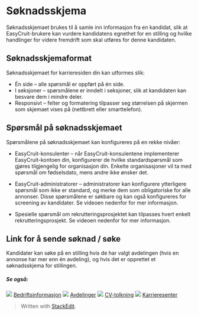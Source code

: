 # Søknadsskjema

Søknadsskjemaet brukes til å samle inn informasjon fra en kandidat, slik at EasyCruit-brukere kan vurdere kandidatens egnethet for en stilling og hvilke handlinger for videre fremdrift som skal utføres for denne kandidaten.

## Søknadsskjemaformat

Søknadsskjemaet  for karrieresiden din kan utformes slik:

-   Én side – alle spørsmål er oppført på én side.
-   I seksjoner – spørsmålene er inndelt i seksjoner, slik at kandidaten kan besvare dem i mindre deler.
-   Responsivt – felter og formatering tilpasser seg størrelsen på skjermen som skjemaet vises på (nettbrett eller smarttelefon).

## Spørsmål på søknadsskjemaet

Spørsmålene på søknadsskjemaet kan konfigureres på en rekke nivåer:

-   EasyCruit-konsulenter  – når EasyCruit-konsulentene implementerer EasyCruit-kontoen din, konfigurerer de hvilke standardspørsmål som gjøres tilgjengelig for organisasjon din. Enkelte organisasjoner vil ta med spørsmål om fødselsdato, mens andre ikke ønsker det.
-   EasyCruit-administratorer  – administratorer kan konfigurere ytterligere spørsmål som ikke er standard, og merke dem som obligatoriske for alle annonser. Disse spørsmålene er søkbare og kan også konfigureres for screening av kandidater. Se videoen nedenfor for mer informasjon.

-   Spesielle spørsmål om rekrutteringsprosjektet  kan tilpasses hvert enkelt rekrutteringsprosjekt. Se videoen nedenfor for mer informasjon.

## Link for å sende søknad / søke

Kandidater kan søke på en stilling hvis de har valgt avdelingen (hvis en annonse har mer enn én avdeling), og hvis det er opprettet et søknadsskjema for stillingen.

##### Se også:

![](../Resources/Images/icon-document-link.png)  [Bedriftsinformasjon](company_information.htm)
![](../Resources/Images/icon-document-link.png)  [Avdelinger](departments.htm)
![](../Resources/Images/icon-document-link.png)  [CV-tolkning](cv_parsing.htm)
![](../Resources/Images/icon-document-link.png)  [Karrieresenter](candidate_career_centre.htm)


> Written with [StackEdit](https://stackedit.io/).
<!--stackedit_data:
eyJoaXN0b3J5IjpbLTE5NTQxOTUyNDNdfQ==
-->
